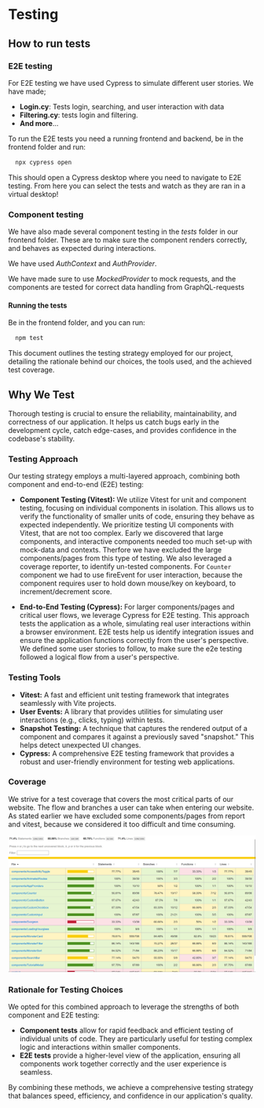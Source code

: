 # Testing

## How to run tests

### E2E testing

For E2E testing we have used Cypress to simulate different user stories. We have made;

- **Login.cy**: Tests login, searching, and user interaction with data
- **Filtering.cy**: tests login and filtering.
- **And more**...

To run the E2E tests you need a running frontend and backend, be in the frontend folder and run:

```bash
  npx cypress open
```

This should open a Cypress desktop where you need to navigate to E2E testing.
From here you can select the tests and watch as they are ran in a virtual desktop!

### Component testing

We have also made several component testing in the _tests_ folder in our frontend folder. These are to make sure the component
renders correctly, and behaves as expected during interactions.

We have used _AuthContext_ and _AuthProvider_.

We have made sure to use _MockedProvider_ to mock requests, and the components are tested for correct data handling from GraphQL-requests

#### Running the tests

Be in the frontend folder, and you can run:

```bash
  npm test
```

This document outlines the testing strategy employed for our project, detailing the rationale behind our choices, the tools used, and the achieved test coverage.

## Why We Test

Thorough testing is crucial to ensure the reliability, maintainability, and correctness of our application. It helps us catch bugs early in the development cycle, catch edge-cases, and provides confidence in the codebase's stability.

### Testing Approach

Our testing strategy employs a multi-layered approach, combining both component and end-to-end (E2E) testing:

- **Component Testing (Vitest):** We utilize Vitest for unit and component testing, focusing on individual components in isolation. This allows us to verify the functionality of smaller units of code, ensuring they behave as expected independently. We prioritize testing UI components with Vitest, that are not too complex. Early we discovered that large components, and interactive components needed too much set-up with mock-data and contexts. Therfore we have excluded the large components/pages from this type of testing. We also leveraged a coverage reporter, to identify un-tested components.
  For `Counter` component we had to use fireEvent for user interaction, because the component requires user to hold down mouse/key on keyboard, to increment/decrement score.

- **End-to-End Testing (Cypress):** For larger components/pages and critical user flows, we leverage Cypress for E2E testing. This approach tests the application as a whole, simulating real user interactions within a browser environment. E2E tests help us identify integration issues and ensure the application functions correctly from the user's perspective. We defined some user stories to follow, to make sure the e2e testing followed a logical flow from a user's perspective.

### Testing Tools

- **Vitest:** A fast and efficient unit testing framework that integrates seamlessly with Vite projects.
- **User Events:** A library that provides utilities for simulating user interactions (e.g., clicks, typing) within tests.
- **Snapshot Testing:** A technique that captures the rendered output of a component and compares it against a previously saved "snapshot." This helps detect unexpected UI changes.
- **Cypress:** A comprehensive E2E testing framework that provides a robust and user-friendly environment for testing web applications.

### Coverage

We strive for a test coverage that covers the most critical parts of our website. The flow and branches a user can take when entering our website. As stated earlier we have excluded some components/pages from report and vitest, because we considered it too difficult and time consuming.

![img.png](img.png)


### Rationale for Testing Choices

We opted for this combined approach to leverage the strengths of both component and E2E testing:

- **Component tests** allow for rapid feedback and efficient testing of individual units of code. They are particularly useful for testing complex logic and interactions within smaller components.
- **E2E tests** provide a higher-level view of the application, ensuring all components work together correctly and the user experience is seamless.

By combining these methods, we achieve a comprehensive testing strategy that balances speed, efficiency, and confidence in our application's quality.
